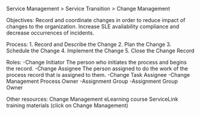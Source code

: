 Service Management > Service Transition > Change Management

Objectives:
Record and coordinate changes in order to reduce impact of changes to the organization.
Increase SLE availability compliance and decrease occurrences of incidents.

Process: 
	1. Record and Describe the Change
	2. Plan the Change
	3. Schedule the Change 
	4. Implement the Change 
	5. Close the Change Record 

Roles: 
-Change Initiator
	The person who initiates the process and begins the record. 
-Change Assignee
	The person assigned to do the work of the process record that is assigned to them. 
-Change Task Assignee
-Change Management Process Owner
-Assignment Group
-Assignment Group Owner




Other resources:
Change Management eLearning course
ServiceLink training materials (click on Change Management)
